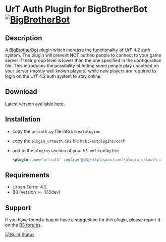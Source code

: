 UrT Auth Plugin for BigBrotherBot [![BigBrotherBot](http://i.imgur.com/7sljo4G.png)][B3]
=================================

Description
-----------

A [BigBrotherBot][B3] plugin which increase the functionality of UrT 4.2 auth system. The plugin will prevent NOT authed 
people to connect to your game server if their group level is lower than the one specified in the configuration file. This
introduces the possibility of letting some people play unauthed on your server (mostly well known players) while new players
are required to login on the UrT 4.2 auth system to stay online.

Download
--------

Latest version available [here](https://github.com/FenixXx/b3-plugin-urtauth/archive/master.zip).

Installation
------------

* copy the `urtauth.py` file into `b3/extplugins`
* copy the `plugin_urtauth.ini` file in `b3/extplugins/conf`
* add to the `plugins` section of your `b3.xml` config file:

  ```xml
  <plugin name="urtauth" config="@b3/extplugins/conf/plugin_urtauth.ini" />
  ```
  
Requirements
------------

* Urban Terror 4.2
* B3 [version >= 1.10dev]

Support
-------

If you have found a bug or have a suggestion for this plugin, please report it on the [B3 forums][Support].

[B3]: http://www.bigbrotherbot.net/ "BigBrotherBot (B3)"
[Support]: http://forum.bigbrotherbot.net/plugins-by-fenix/urt-auth-plugin// "Support topic on the B3 forums"

[![Build Status](https://travis-ci.org/FenixXx/b3-plugin-urtauth.svg?branch=master)](https://travis-ci.org/FenixXx/b3-plugin-urtauth)
